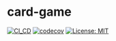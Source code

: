 # card-game

[![CI_CD](https://github.com/benard-g/card-game/workflows/CI_CD/badge.svg)](https://github.com/benard-g/card-game/actions?query=workflow%3ACI_CD+branch%3Amaster)
[![codecov](https://codecov.io/gh/benard-g/card-game/branch/master/graph/badge.svg?token=1hZowjmTQc)](https://codecov.io/gh/benard-g/card-game)
[![License: MIT](https://img.shields.io/badge/License-MIT-blue.svg)](https://opensource.org/licenses/MIT)
